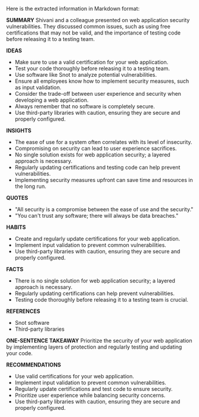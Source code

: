 Here is the extracted information in Markdown format:

**SUMMARY**
Shivani and a colleague presented on web application security vulnerabilities. They discussed common issues, such as using free certifications that may not be valid, and the importance of testing code before releasing it to a testing team.

**IDEAS**
* Make sure to use a valid certification for your web application.
* Test your code thoroughly before releasing it to a testing team.
* Use software like Snot to analyze potential vulnerabilities.
* Ensure all employees know how to implement security measures, such as input validation.
* Consider the trade-off between user experience and security when developing a web application.
* Always remember that no software is completely secure.
* Use third-party libraries with caution, ensuring they are secure and properly configured.

**INSIGHTS**
* The ease of use for a system often correlates with its level of insecurity.
* Compromising on security can lead to user experience sacrifices.
* No single solution exists for web application security; a layered approach is necessary.
* Regularly updating certifications and testing code can help prevent vulnerabilities.
* Implementing security measures upfront can save time and resources in the long run.

**QUOTES**
* "All security is a compromise between the ease of use and the security."
* "You can't trust any software; there will always be data breaches."

**HABITS**
* Create and regularly update certifications for your web application.
* Implement input validation to prevent common vulnerabilities.
* Use third-party libraries with caution, ensuring they are secure and properly configured.

**FACTS**
* There is no single solution for web application security; a layered approach is necessary.
* Regularly updating certifications can help prevent vulnerabilities.
* Testing code thoroughly before releasing it to a testing team is crucial.

**REFERENCES**
* Snot software
* Third-party libraries

**ONE-SENTENCE TAKEAWAY**
Prioritize the security of your web application by implementing layers of protection and regularly testing and updating your code.

**RECOMMENDATIONS**
* Use valid certifications for your web application.
* Implement input validation to prevent common vulnerabilities.
* Regularly update certifications and test code to ensure security.
* Prioritize user experience while balancing security concerns.
* Use third-party libraries with caution, ensuring they are secure and properly configured.

